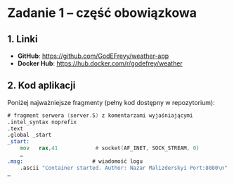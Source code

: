 # Zadanie 1 – część obowiązkowa

## 1. Linki
- **GitHub**: https://github.com/GodEFreyy/weather-app  
- **Docker Hub**: https://hub.docker.com/r/godefrey/weather

## 2. Kod aplikacji
Poniżej najważniejsze fragmenty (pełny kod dostępny w repozytorium):

```asm
# fragment serwera (server.S) z komentarzami wyjaśniającymi
.intel_syntax noprefix
.text
.global _start
_start:
    mov   rax,41            # socket(AF_INET, SOCK_STREAM, 0)
    …
.msg:                      # wiadomość logu
    .ascii "Container started. Author: Nazar Malizderskyi Port:8080\n"
…
